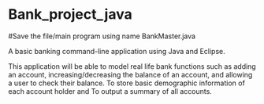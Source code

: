 # Bank_project_java

#Save the file/main program using name  BankMaster.java

A basic banking command-line application using Java and Eclipse.

This application will be able to model real life bank functions such as adding an account, 
increasing/decreasing the balance of an account, and allowing a user to check their balance.
To store basic demographic information of each account holder and To output a summary of all accounts. 

